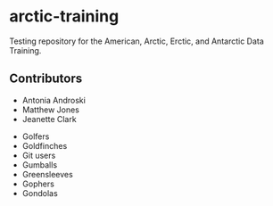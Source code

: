 # arctic-training

Testing repository for the American, Arctic, Erctic, and Antarctic Data Training. 

## Contributors

- Antonia Androski
- Matthew Jones
- Jeanette Clark


* Golfers
* Goldfinches
* Git users
* Gumballs
* Greensleeves
* Gophers
* Gondolas

